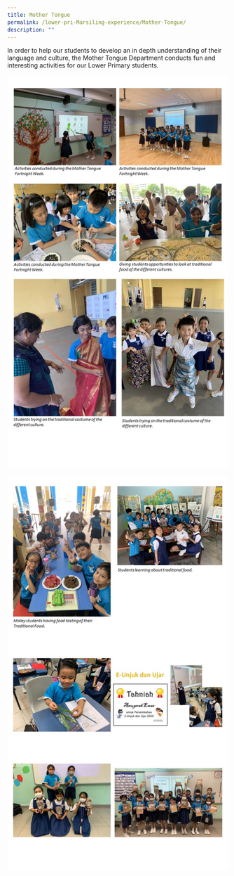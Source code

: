 ```yaml
---
title: Mother Tongue
permalink: /lower-pri-Marsiling-experience/Mother-Tongue/
description: ""
---
```


In order to help our students to develop an in depth understanding of their language and culture, the Mother Tongue Department conducts fun and interesting activities for our Lower Primary students.

![](/images/LP%20MPS%20Experience/MT%201.jpeg)

![](/images/LP%20MPS%20Experience/MT%202.jpeg)